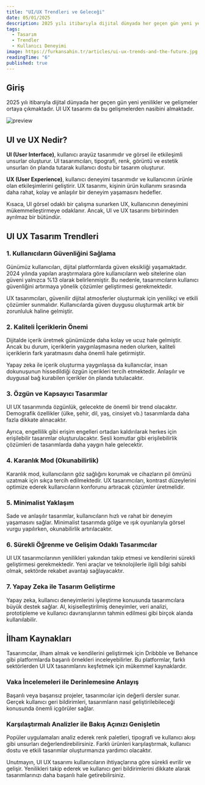 ```yaml
---
title: "UI/UX Trendleri ve Geleceği"
date: 05/01/2025
description: 2025 yılı itibarıyla dijital dünyada her geçen gün yeni yenilikler ve gelişmeler ortaya çıkmaktadır.
tags:
  - Tasarım
  - Trendler
  - Kullanıcı Deneyimi
image: https://furkansahin.tr/articles/ui-ux-trends-and-the-future.jpg
readingTime: "6"
published: true
---
```


## Giriş

2025 yılı itibarıyla dijital dünyada her geçen gün yeni yenilikler ve gelişmeler ortaya çıkmaktadır. UI UX tasarımı da bu gelişmelerden nasibini almaktadır.

![preview](/articles/ui-ux-trends-and-the-future.jpg)

## UI ve UX Nedir?

**UI (User Interface)**, kullanıcı arayüz tasarımıdır ve görsel ile etkileşimli unsurlar oluşturur. UI tasarımcıları, tipografi, renk, görüntü ve estetik unsurları ön planda tutarak kullanıcı dostu bir tasarım oluşturur.

**UX (User Experience)**, kullanıcı deneyimi tasarımıdır ve kullanıcının ürünle olan etkileşimlerini geliştirir. UX tasarımı, kişinin ürün kullanımı sırasında daha rahat, kolay ve anlaşılır bir deneyim yaşamasını hedefler.

Kısaca, UI görsel odaklı bir çalışma sunarken UX, kullanıcının deneyimini mükemmelleştirmeye odaklanır. Ancak, UI ve UX tasarımı birbirinden ayrılmaz bir bütündür.

## UI UX Tasarım Trendleri

### 1. Kullanıcıların Güvenliğini Sağlama

Günümüz kullanıcıları, dijital platformlarda güven eksikliği yaşamaktadır. 2024 yılında yapılan araştırmalara göre kullanıcıların web sitelerine olan güveni yalnızca %13 olarak belirlenmiştir. Bu nedenle, tasarımcıların kullanıcı güvenliğini artırmaya yönelik çözümler geliştirmesi gerekmektedir.

UX tasarımcıları, güvenilir dijital atmosferler oluşturmak için yenilikçi ve etkili çözümler sunmalıdır. Kullanıcılarda güven duygusu oluşturmak artık bir zorunluluk haline gelmiştir.

### 2. Kaliteli İçeriklerin Önemi

Dijitalde içerik üretmek günümüzde daha kolay ve ucuz hale gelmiştir. Ancak bu durum, içeriklerin yaygınlaşmasına neden olurken, kaliteli içeriklerin fark yaratmasını daha önemli hale getirmiştir.

Yapay zeka ile içerik oluşturma yaygınlaşsa da kullanıcılar, insan dokunuşunun hissedildiği özgün içerikleri tercih etmektedir. Anlaşılır ve duygusal bağ kurabilen içerikler ön planda tutulacaktır.

### 3. Özgün ve Kapsayıcı Tasarımlar

UI UX tasarımında özgünlük, gelecekte de önemli bir trend olacaktır. Demografik özellikler (ülke, şehir, dil, yaş, cinsiyet vb.) tasarımlarda daha fazla dikkate alınacaktır.

Ayrıca, engellilik gibi erişim engelleri ortadan kaldırılarak herkes için erişilebilir tasarımlar oluşturulacaktır. Sesli komutlar gibi erişilebilirlik çözümleri de tasarımlarda daha yaygın hale gelecektir.

### 4. Karanlık Mod (Okunabilirlik)

Karanlık mod, kullanıcıların göz sağlığını korumak ve cihazların pil ömrünü uzatmak için sıkça tercih edilmektedir. UX tasarımcıları, kontrast düzeylerini optimize ederek kullanıcıların konforunu artıracak çözümler üretmelidir.

### 5. Minimalist Yaklaşım

Sade ve anlaşılır tasarımlar, kullanıcıların hızlı ve rahat bir deneyim yaşamasını sağlar. Minimalist tasarımda gölge ve ışık oyunlarıyla görsel vurgu yapılırken, okunabilirlik artırılacaktır.

### 6. Sürekli Öğrenme ve Gelişim Odaklı Tasarımcılar

UI UX tasarımcılarının yenilikleri yakından takip etmesi ve kendilerini sürekli geliştirmesi gerekmektedir. Yeni araçlar ve teknolojilerle ilgili bilgi sahibi olmak, sektörde rekabet avantajı sağlayacaktır.

### 7. Yapay Zeka ile Tasarım Geliştirme

Yapay zeka, kullanıcı deneyimlerini iyileştirme konusunda tasarımcılara büyük destek sağlar. AI, kişiselleştirilmiş deneyimler, veri analizi, prototipleme ve kullanıcı davranışlarının tahmin edilmesi gibi birçok alanda kullanılabilir.

## İlham Kaynakları

Tasarımcılar, ilham almak ve kendilerini geliştirmek için Dribbble ve Behance gibi platformlarda başarılı örnekleri inceleyebilirler. Bu platformlar, farklı sektörlerden UI UX tasarımlarını keşfetmek için mükemmel kaynaklardır.

### Vaka İncelemeleri ile Derinlemesine Anlayış

Başarılı veya başarısız projeler, tasarımcılar için değerli dersler sunar. Gerçek kullanıcı geri bildirimleri, tasarımların nasıl geliştirilebileceği konusunda önemli içgörüler sağlar.

### Karşılaştırmalı Analizler ile Bakış Açınızı Genişletin

Popüler uygulamaları analiz ederek renk paletleri, tipografi ve kullanıcı akışı gibi unsurları değerlendirebilirsiniz. Farklı ürünleri karşılaştırmak, kullanıcı dostu ve etkili tasarımlar oluşturmanıza yardımcı olacaktır.


Unutmayın, UI UX tasarımı kullanıcıların ihtiyaçlarına göre sürekli evrilir ve gelişir. Yenilikleri takip ederek ve kullanıcı geri bildirimlerini dikkate alarak tasarımlarınızı daha başarılı hale getirebilirsiniz.
